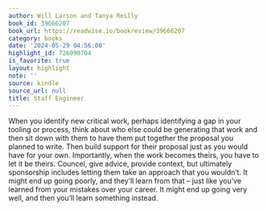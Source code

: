 ```yaml
---
author: Will Larson and Tanya Reilly
book_id: 39666207
book_url: https://readwise.io/bookreview/39666207
category: books
date: '2024-05-29 04:56:00'
highlight_id: 726090704
is_favorite: true
layout: highlight
note: ''
source: kindle
source_url: null
title: Staff Engineer
---
```


When you identify new critical work, perhaps identifying a gap in your tooling or process, think about who else could be generating that work and then sit down with them to have them put together the proposal you planned to write. Then build support for their proposal just as you would have for your own. Importantly, when the work becomes theirs, you have to let it be theirs. Councel, give advice, provide context, but ultimately sponsorship includes letting them take an approach that you wouldn’t. It might end up going poorly, and they’ll learn from that – just like you’ve learned from your mistakes over your career. It might end up going very well, and then you’ll learn something instead.